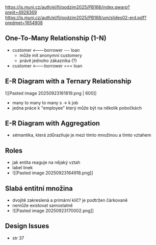 https://is.muni.cz/auth/el/fi/podzim2025/PB168/index.qwarp?prejit=4928369
https://is.muni.cz/auth/el/fi/podzim2025/PB168/um/slides02-erd.pdf?predmet=1654908
## One-To-Many Relationship (1-N)
- customer <---borrower --- loan
	- může mít anonymní customery
	- právě jednoho zákazníka (?)
- customer <---borrower === loan
## E-R Diagram with a Ternary Relationship
![[Pasted image 20250923161819.png | 600]]
- many to many to many
s -> k job
- jedna práce k "employee" který může být na několik pobočkách
## E-R Diagram with Aggregation
- sémantika, která zdůrazňuje je mezi tímto množinou a tímto vztahem
## Roles
- jak entita reaguje na nějaký vztah
- label linek
- ![[Pasted image 20250923164918.png]]
## Slabá entitní množina
- dvojitě zakreslená a primární klíč? je podtržen čárkovaně
- nemůže existovat samostatně
- ![[Pasted image 20250923170002.png]]
## Design Issues
- str 37
